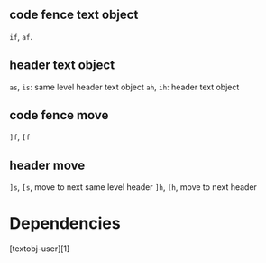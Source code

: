 ## code fence text object
`if`, `af`.

## header text object

`as`, `is`: same level header text object
`ah`, `ih`: header text object

## code fence move
`]f`, `[f`

## header move
`]s`, `[s`, move to next same level header
`]h`, `[h`, move to next header

Dependencies
============

[textobj-user][1]

